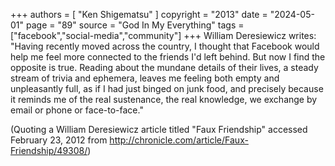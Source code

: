 +++
authors = [
  "Ken Shigematsu"
]
copyright = "2013"
date = "2024-05-01"
page = "89"
source = "God In My Everything"
tags = ["facebook","social-media","community"]
+++
William Deresiewicz writes: "Having recently moved across the country, I thought that Facebook would help me feel more connected to the friends I'd left behind. But now I find the opposite is true. Reading about the mundane details of their lives, a steady stream of trivia and ephemera, leaves me feeling both empty and unpleasantly full, as if I had just binged on junk food, and precisely because it reminds me of the real sustenance, the real knowledge, we exchange by email or phone or face-to-face."

(Quoting a William Deresiewicz article titled "Faux Friendship" accessed February 23, 2012 from http://chronicle.com/article/Faux-Friendship/49308/)
